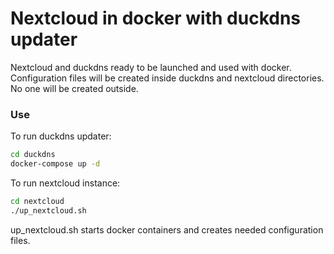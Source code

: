 # Nextcloud in docker with duckdns updater
Nextcloud and duckdns ready to be launched and used with docker.
Configuration files will be created inside duckdns and nextcloud directories. No one will be created outside. 


### Use
To run duckdns updater:
~~~ bash
cd duckdns 
docker-compose up -d
~~~


To run nextcloud instance:
~~~ bash
cd nextcloud
./up_nextcloud.sh
~~~
up_nextcloud.sh starts docker containers and creates needed configuration files.
